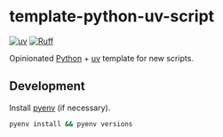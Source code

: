 # template-python-uv-script

[![uv](https://img.shields.io/endpoint?url=https://raw.githubusercontent.com/astral-sh/uv/main/assets/badge/v0.json)](https://github.com/astral-sh/uv)
[![Ruff](https://img.shields.io/endpoint?url=https://raw.githubusercontent.com/astral-sh/ruff/main/assets/badge/v2.json)](https://github.com/astral-sh/ruff)

Opinionated [Python](https://www.python.org/) + [uv](https://github.com/astral-sh/uv) template for new scripts.

## Development

Install [pyenv](https://github.com/pyenv/pyenv) (if necessary).

```bash
pyenv install && pyenv versions
```
